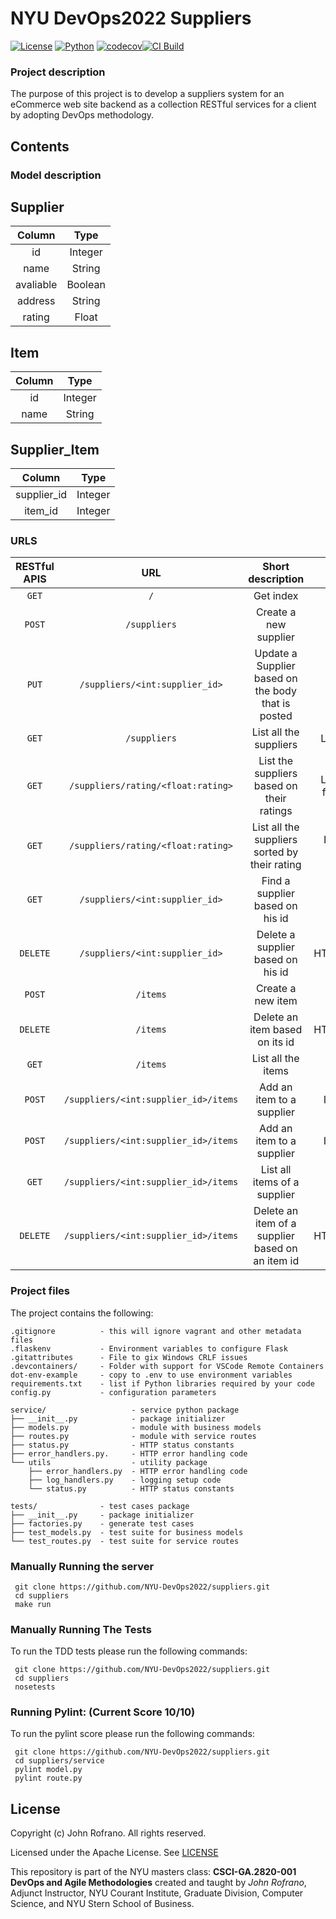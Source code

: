 # NYU DevOps2022 Suppliers

[![License](https://img.shields.io/badge/License-Apache_2.0-blue.svg)](https://opensource.org/licenses/Apache-2.0)
[![Python](https://img.shields.io/badge/Language-Python-blue.svg)](https://python.org/)
[![codecov](https://codecov.io/gh/NYU-DevOp2022/suppliers/branch/master/graph/badge.svg?token=1BIJLFSVOR)](https://codecov.io/gh/NYU-DevOp2022/suppliers)[![CI Build](https://github.com/NYU-DevOp2022/suppliers/actions/workflows/main.yml/badge.svg)](https://github.com/NYU-DevOp2022/suppliers/actions/workflows/main.yml)

###  Project description
The purpose of this project is to develop a suppliers system for an eCommerce web site backend as a collection RESTful services for a client by adopting DevOps methodology. 




## Contents
### Model description
## Supplier
|  Column  |  Type  |
| :----------: | :---------: |
| id | Integer |
| name | String |
| avaliable | Boolean |
| address | String |
| rating | Float |

## Item
|  Column  |  Type  |
| :----------: | :---------: |
| id | Integer |
| name | String |

## Supplier_Item
|  Column  |  Type  |
| :----------: | :---------: |
| supplier_id | Integer |
| item_id | Integer |

### URLS
| RESTful APIS |  URL | Short description | Return |
| :----------: | :---------: | :---------: | :---------: |
| `GET` | `/` | Get index | general information |
| `POST` | `/suppliers` | Create a new supplier | Supplier Object |
| `PUT` | `/suppliers/<int:supplier_id>` |  Update a Supplier based on the body that is posted | Supplier Object |
| `GET` | `/suppliers` | List all the suppliers | List of Supplier Objects |
| `GET` | `/suppliers/rating/<float:rating>` | List the suppliers based on their ratings | List of Supplier Objects filtered by their ratings |
| `GET` | `/suppliers/rating/<float:rating>` | List all the suppliers sorted by their rating | List of sorted Supplier Objects |
| `GET` | `/suppliers/<int:supplier_id>` | Find a supplier based on his id | Supplier Objects |
| `DELETE` | `/suppliers/<int:supplier_id>` | Delete a supplier based on his id | HTTP_204_NO_CONTENT |
| `POST` | `/items` | Create a new item  | Item object |
| `DELETE` | `/items` | Delete an item based on its id | HTTP_204_NO_CONTENT |
| `GET` | `/items` | List all the items  | List of item objects |
| `POST` | `/suppliers/<int:supplier_id>/items` | Add an item to a supplier  | Item id and supplier id |
| `POST` | `/suppliers/<int:supplier_id>/items` | Add an item to a supplier  | Item id and supplier id |
| `GET` | `/suppliers/<int:supplier_id>/items` | List all items of a supplier  | List of item objects |
| `DELETE` | `/suppliers/<int:supplier_id>/items` | Delete an item of a supplier based on an item id  | HTTP_204_NO_CONTENT |





### Project files

The project contains the following:

```text
.gitignore          - this will ignore vagrant and other metadata files
.flaskenv           - Environment variables to configure Flask
.gitattributes      - File to gix Windows CRLF issues
.devcontainers/     - Folder with support for VSCode Remote Containers
dot-env-example     - copy to .env to use environment variables
requirements.txt    - list if Python libraries required by your code
config.py           - configuration parameters

service/                   - service python package
├── __init__.py            - package initializer
├── models.py              - module with business models
├── routes.py              - module with service routes
├── status.py              - HTTP status constants
├── error_handlers.py.     - HTTP error handling code
└── utils                  - utility package
    ├── error_handlers.py  - HTTP error handling code
    ├── log_handlers.py    - logging setup code
    └── status.py          - HTTP status constants

tests/              - test cases package
├── __init__.py     - package initializer
├── factories.py    - generate test cases
├── test_models.py  - test suite for business models
└── test_routes.py  - test suite for service routes
```

### Manually Running the server
```
 git clone https://github.com/NYU-DevOps2022/suppliers.git
 cd suppliers
 make run
```

### Manually Running The Tests
To run the TDD tests please run the following commands:
```
 git clone https://github.com/NYU-DevOps2022/suppliers.git
 cd suppliers
 nosetests
```

### Running Pylint: (Current Score 10/10)
To run the pylint score please run the following commands:
```
 git clone https://github.com/NYU-DevOps2022/suppliers.git
 cd suppliers/service
 pylint model.py
 pylint route.py
```

## License

Copyright (c) John Rofrano. All rights reserved.

Licensed under the Apache License. See [LICENSE](LICENSE)

This repository is part of the NYU masters class: **CSCI-GA.2820-001 DevOps and Agile Methodologies** created and taught by *John Rofrano*, Adjunct Instructor, NYU Courant Institute, Graduate Division, Computer Science, and NYU Stern School of Business.
